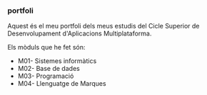 ### portfoli

Aquest és el meu portfoli dels meus estudis del Cicle Superior de Desenvolupament d'Aplicacions Multiplataforma.

Els mòduls que he fet són:
- M01- Sistemes informàtics
- M02- Base de dades
- M03- Programació
- M04- Llenguatge de Marques
